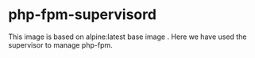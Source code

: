 # php-fpm-supervisord

This image is based on alpine:latest base image . Here we have used the supervisor to manage php-fpm.
